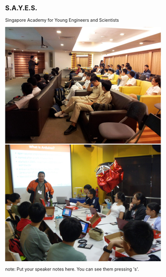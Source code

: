 ##  S.A.Y.E.S.

<span class="catchline-reason">Singapore Academy for Young Engineers and Scientists</span>

<div class="gridTwo">
	<div>
		<img src="images/sayes1.jpg" alt="" class="polaroid img-small">
	</div>
	<div>
		<img src="images/sayes2.jpg" alt="" class="polaroid img-small">
	</div>
</div>


note:
    Put your speaker notes here.
    You can see them pressing 's'.
